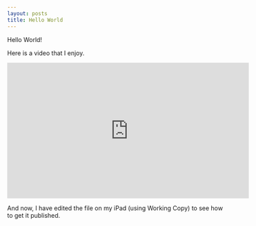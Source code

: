 ```yaml
---
layout: posts
title: Hello World
---
```

Hello World!

Here is a video that I enjoy.

<iframe width="560" height="315" src="https://www.youtube.com/embed/8Fow61Zsn2s" frameborder="0" allow="accelerometer; autoplay; clipboard-write; encrypted-media; gyroscope; picture-in-picture" allowfullscreen></iframe>

And now, I have edited the file on my iPad (using Working Copy) to see how to get it published.